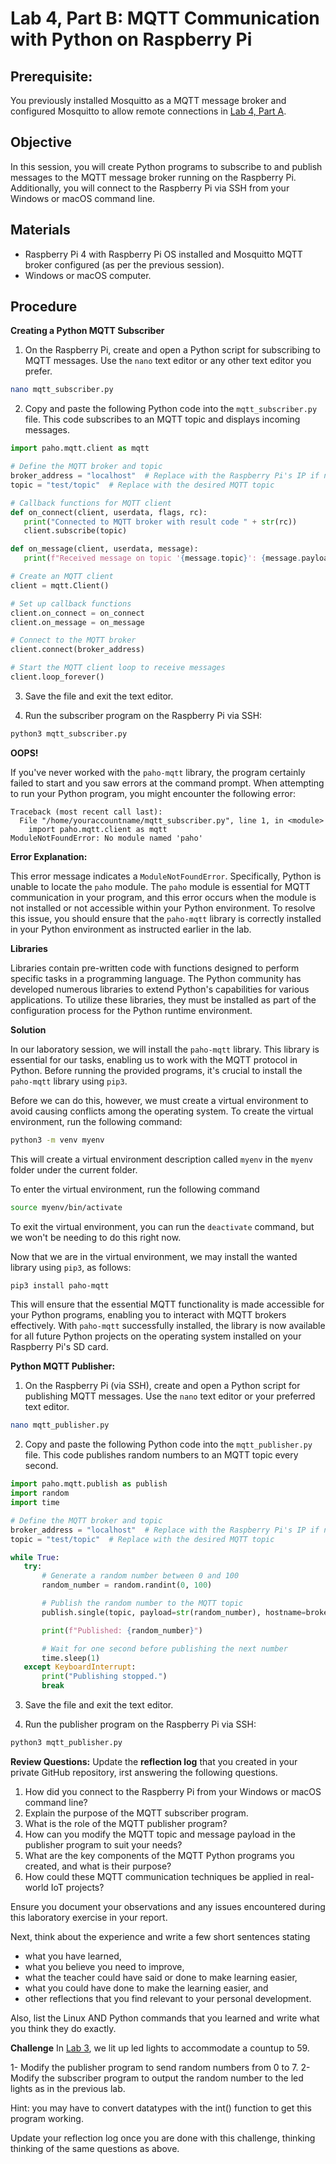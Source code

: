 # Lab 4, Part B: MQTT Communication with Python on Raspberry Pi

## Prerequisite:
You previously installed Mosquitto as a MQTT message broker and configured Mosquitto to allow remote connections in [Lab 4, Part A](LAB4A_MQTT_and_Mosquitto.md).

## Objective
In this session, you will create Python programs to subscribe to and publish messages to the MQTT message broker running on the Raspberry Pi. Additionally, you will connect to the Raspberry Pi via SSH from your Windows or macOS command line.

## Materials
- Raspberry Pi 4 with Raspberry Pi OS installed and Mosquitto MQTT broker configured (as per the previous session).
- Windows or macOS computer.

## Procedure

**Creating a Python MQTT Subscriber**
1. On the Raspberry Pi, create and open a Python script for subscribing to MQTT messages. Use the `nano` text editor or any other text editor you prefer.
```bash
nano mqtt_subscriber.py
```

2. Copy and paste the following Python code into the `mqtt_subscriber.py` file. This code subscribes to an MQTT topic and displays incoming messages.
```python
import paho.mqtt.client as mqtt

# Define the MQTT broker and topic
broker_address = "localhost"  # Replace with the Raspberry Pi's IP if not running locally
topic = "test/topic"  # Replace with the desired MQTT topic

# Callback functions for MQTT client
def on_connect(client, userdata, flags, rc):
   print("Connected to MQTT broker with result code " + str(rc))
   client.subscribe(topic)

def on_message(client, userdata, message):
   print(f"Received message on topic '{message.topic}': {message.payload.decode()}")

# Create an MQTT client
client = mqtt.Client()

# Set up callback functions
client.on_connect = on_connect
client.on_message = on_message

# Connect to the MQTT broker
client.connect(broker_address)

# Start the MQTT client loop to receive messages
client.loop_forever()
```

3. Save the file and exit the text editor.

4. Run the subscriber program on the Raspberry Pi via SSH:
```bash
python3 mqtt_subscriber.py
```
   
**OOPS!**

If you've never worked with the `paho-mqtt` library, the program certainly failed to start and you saw errors at the command prompt.
When attempting to run your Python program, you might encounter the following error:

```
Traceback (most recent call last):
  File "/home/youraccountname/mqtt_subscriber.py", line 1, in <module>
    import paho.mqtt.client as mqtt
ModuleNotFoundError: No module named 'paho'
```

**Error Explanation:**

This error message indicates a `ModuleNotFoundError`. Specifically, Python is unable to locate the `paho` module. The `paho` module is essential for MQTT communication in your program, and this error occurs when the module is not installed or not accessible within your Python environment. To resolve this issue, you should ensure that the `paho-mqtt` library is correctly installed in your Python environment as instructed earlier in the lab.

**Libraries**

Libraries contain pre-written code with functions designed to perform specific tasks in a programming language.
The Python community has developed numerous libraries to extend Python's capabilities for various applications.
To utilize these libraries, they must be installed as part of the configuration process for the Python runtime environment.

**Solution**

In our laboratory session, we will install the `paho-mqtt` library.
This library is essential for our tasks, enabling us to work with the MQTT protocol in Python.
Before running the provided programs, it's crucial to install the `paho-mqtt` library using `pip3`.

Before we can do this, however, we must create a virtual environment to avoid causing conflicts among the operating system.
To create the virtual environment, run the following command:
```bash
python3 -m venv myenv
```
This will create a virtual environment description called `myenv` in the `myenv` folder under the current folder.

To enter the virtual environment, run the following command
```bash
source myenv/bin/activate
```

To exit the virtual environment, you can run the `deactivate` command, but we won't be needing to do this right now.

Now that we are in the virtual environment, we may install the wanted library using `pip3`, as follows:
```bash
pip3 install paho-mqtt
```
This will ensure that the essential MQTT functionality is made accessible for your Python programs, enabling you to interact with MQTT brokers effectively.
With `paho-mqtt` successfully installed, the library is now available for all future Python projects on the operating system installed on your Raspberry Pi's SD card.

**Python MQTT Publisher:**
1. On the Raspberry Pi (via SSH), create and open a Python script for publishing MQTT messages. Use the `nano` text editor or your preferred text editor.
```bash
nano mqtt_publisher.py
```

2. Copy and paste the following Python code into the `mqtt_publisher.py` file. This code publishes random numbers to an MQTT topic every second.
```python
import paho.mqtt.publish as publish
import random
import time

# Define the MQTT broker and topic
broker_address = "localhost"  # Replace with the Raspberry Pi's IP if not running locally
topic = "test/topic"  # Replace with the desired MQTT topic

while True:
   try:
       # Generate a random number between 0 and 100
       random_number = random.randint(0, 100)

       # Publish the random number to the MQTT topic
       publish.single(topic, payload=str(random_number), hostname=broker_address)

       print(f"Published: {random_number}")

       # Wait for one second before publishing the next number
       time.sleep(1)
   except KeyboardInterrupt:
       print("Publishing stopped.")
       break
```

3. Save the file and exit the text editor.

4. Run the publisher program on the Raspberry Pi via SSH:
```bash
python3 mqtt_publisher.py
```

**Review Questions:**
Update the **reflection log** that you created in your private GitHub repository, irst answering the following questions.
1. How did you connect to the Raspberry Pi from your Windows or macOS command line?
2. Explain the purpose of the MQTT subscriber program.
3. What is the role of the MQTT publisher program?
4. How can you modify the MQTT topic and message payload in the publisher program to suit your needs?
5. What are the key components of the MQTT Python programs you created, and what is their purpose?
6. How could these MQTT communication techniques be applied in real-world IoT projects?

Ensure you document your observations and any issues encountered during this laboratory exercise in your report.

Next, think about the experience and write a few short sentences stating
- what you have learned,
- what you believe you need to improve,
- what the teacher could have said or done to make learning easier,
- what you could have done to make the learning easier, and
- other reflections that you find relevant to your personal development.

Also, list the Linux AND Python commands that you learned and write what you think they do exactly.

**Challenge**
In [Lab 3](LAB3_Controlling_LEDs_w_RPi_and_Python.md), we lit up led lights to accommodate a countup to 59.

1- Modify the publisher program to send random numbers from 0 to 7.
2- Modify the subscriber program to output the random number to the led lights as in the previous lab.

Hint: you may have to convert datatypes with the int() function to get this program working.

Update your reflection log once you are done with this challenge, thinking thinking of the same questions as above.
